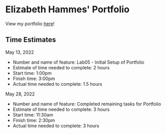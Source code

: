 # Elizabeth Hammes' Portfolio

View my portfolio [here](https://elizabeth-hammes.netlify.app/)!

## Time Estimates

May 13, 2022

- Number and name of feature: Lab05 - Initial Setup of Portfolio
- Estimate of time needed to complete: 2 hours
- Start time: 1:00pm
- Finish time: 3:00pm
- Actual time needed to complete: 1.5 hours

May 28, 2022

- Number and name of feature: Completed remaining tasks for Portfolio
- Estimate of time needed to complete: 3 hours
- Start time: 11:30am
- Finish time: 2:30pm
- Actual time needed to complete: 3 hours
